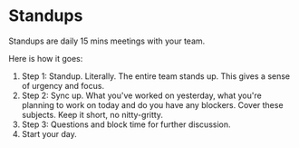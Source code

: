 # Standups

Standups are daily 15 mins meetings with your team.

Here is how it goes:

1. Step 1: Standup. Literally. The entire team stands up. This gives a sense of urgency and focus.
2. Step 2: Sync up. What you've worked on yesterday, what you're planning to work on today and do you have any blockers. Cover these subjects. Keep it short, no nitty-gritty.
3. Step 3: Questions and block time for further discussion.
4. Start your day.

